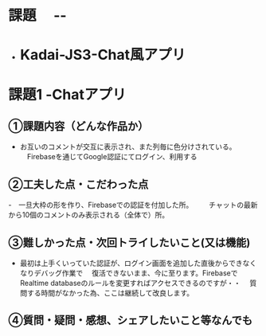 # 課題　 --
- # Kadai-JS3-Chat風アプリ
# 課題1 -Chatアプリ

## ①課題内容（どんな作品か）
- お互いのコメントが交互に表示され、また列毎に色分けされている。
　Firebaseを通じてGoogle認証にてログイン、利用する

## ②工夫した点・こだわった点
-　一旦大枠の形を作り、Firebaseでの認証を付加した所。
　　チャットの最新から10個のコメントのみ表示される（全体で）所。

## ③難しかった点・次回トライしたいこと(又は機能)
- 最初は上手くいっていた認証が、ログイン画面を追加した直後からできなくなりデバッグ作業で
　復活できないまま、今に至ります。FirebaseでRealtime databaseのルールを変更すればアクセスできるのですが・・
　質問する時間がなかった為、ここは継続して改良します。

## ④質問・疑問・感想、シェアしたいこと等なんでも

